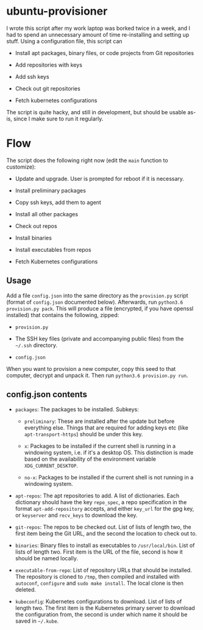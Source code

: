 # ubuntu-provisioner

I wrote this script after my work laptop was borked twice in a week, and I had
to spend an unnecessary amount of time re-installing and setting up stuff. Using
a configuration file, this script can

- Install apt packages, binary files, or code projects from Git repositories

- Add repositories with keys

- Add ssh keys

- Check out git repositories

- Fetch kubernetes configurations

The script is quite hacky, and still in development, but should be usable as-is,
since I make sure to run it regularly.

# Flow

The script does the following right now (edit the `main` function to customize):

- Update and upgrade. User is prompted for reboot if it is necessary.

- Install preliminary packages

- Copy ssh keys, add them to agent

- Install all other packages

- Check out repos

- Install binaries

- Install executables from repos

- Fetch Kubernetes configurations


## Usage

Add a file `config.json` into the same directory as the `provision.py` script
(format of `config.json` documented below). Afterwards, run `python3.6
provision.py pack`. This will produce a file (encrypted, if you have openssl
installed) that contains the following, zipped:

- `provision.py`

- The SSH key files (private and accompanying public files) from the `~/.ssh`
  directory.

- `config.json`

When you want to provision a new computer, copy this seed to that computer,
decrypt and unpack it. Then run `python3.6 provision.py run`.

## config.json contents

- `packages`: The packages to be installed. Subkeys:

    + `preliminary`: These are installed after the update but before everything
      else. Things that are required for adding keys etc (like
      `apt-transport-https`) should be under this key.

    + `x`: Packages to be installed if the current shell is running in a
      windowing system, i.e. if it's a desktop OS. This distinction is made
      based on the availability of the environment variable
      `XDG_CURRENT_DESKTOP`.

    + `no-x`: Packages to be installed if the current shell is not running in a
      windowing system.

- `apt-repos`: The apt repositories to add. A list of dictionaries. Each
  dictionary should have the key `repo_spec`, a repo specification in the format
  `apt-add-repository` accepts, and either `key_url` for the gpg key, or
  `keyserver` and `recv_keys` to download the key.

- `git-repos`: The repos to be checked out. List of lists of length two, the
  first item being the Git URL, and the second the location to check out to.

- `binaries`: Binary files to install as executables to `/usr/local/bin`. List
  of lists of length two. First item is the URL of the file, second is how it
  should be named locally.

- `executable-from-repo`: List of repository URLs that should be installed. The
  repository is cloned to `/tmp`, then compiled and installed with `autoconf`,
  `configure` and `sudo make install`. The local clone is then deleted.

- `kubeconfig`: Kubernetes configurations to download. List of lists of length
  two. The first item is the Kubernetes primary server to download the
  configuration from, the second is under which name it should be saved in
  `~/.kube`.
